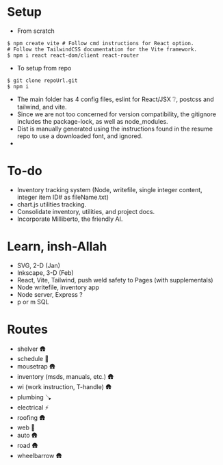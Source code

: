 # Setup

- From scratch

``` shell
$ npm create vite # Follow cmd instructions for React option.
# Follow the TailwindCSS documentation for the Vite framework.
$ npm i react react-dom/client react-router
```

- To setup from repo

``` shell
$ git clone repoUrl.git
$ npm i
```

- The main folder has 4 config files, eslint for React/JSX ❔, postcss and tailwind, and vite.
- Since we are not too concerned for version compatibility, the gitignore includes the package-lock, as well as node_modules.
- Dist is manually generated using the instructions found in the resume repo to use a downloaded font, and ignored.
- 

# To-do
- Inventory tracking system (Node, writefile, single integer content, integer item ID# as fileName.txt)
- chart.js utilities tracking.
- Consolidate inventory, utilities, and project docs.
- Incorporate Milliberto, the friendly AI.

# Learn, insh-Allah
- SVG, 2-D (Jan)
- Inkscape, 3-D (Feb)
- React, Vite, Tailwind, push weld safety to Pages (with supplementals)
- Node writefile, inventory app
- Node server, Express ?
- p or m SQL


# Routes
- shelver 🛖
- schedule 📜
- mousetrap 🛖
- inventory (msds, manuals, etc.) 🛖
- wi (work instruction, T-handle) 🛖
- plumbing 🪠
- electrical ⚡
- roofing 🛖
- web 📜
- auto 🛖
- road 🛖
- wheelbarrow 🛖